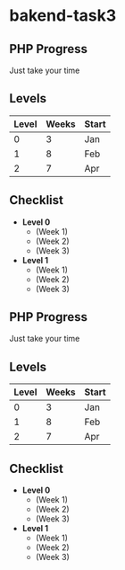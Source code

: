 

# bakend-task3
## PHP Progress

Just take your time

## Levels

| Level | Weeks | Start |
| ----- | ----- | ----- |
| 0     | 3     | Jan   |
| 1     | 8     | Feb   |
| 2     | 7     | Apr   |

## Checklist

* **Level 0**
    * (Week 1)
    * (Week 2)
    * (Week 3)
* **Level 1**
    * (Week 1)
    * (Week 2)
    * (Week 3)

## PHP Progress

Just take your time

## Levels

| Level | Weeks | Start |
| ----- | ----- | ----- |
| 0     | 3     | Jan   |
| 1     | 8     | Feb   |
| 2     | 7     | Apr   |

## Checklist

* **Level 0**
    * (Week 1)
    * (Week 2)
    * (Week 3)
* **Level 1**
    * (Week 1)
    * (Week 2)
    * (Week 3)


